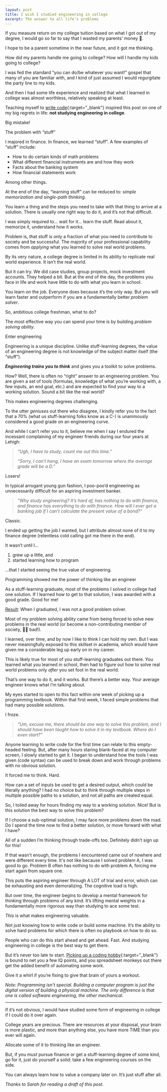 ```yaml
---
layout: post
title: I wish I studied engineering in college
excerpt: The answer to all life's problems
---
```

If you measure return on my college tuition based on what I got out of my degree, I would go so far to say that I wasted my parents’ money 😬.

I hope to be a parent sometime in the near future, and it got me thinking.

How did my parents handle me going to college? How will I handle my kids going to college?

I was fed the standard “you can do/be whatever you want!” gospel that many of you are familiar with, and I kind of just assumed I would regurgitate the party line to my kids.

And then I had some life experience and realized that what I learned in college was almost worthless, relatively speaking at least.

Teaching myself to [write code](https://eddymikes.com/2023/05/04/man-learns-to-code-at-tender-age-of-31.html){:target="_blank"} inspired this post on one of my big regrets in life: **not studying engineering in college**.

Big mistake!

<p class="main-section">The problem with “stuff”</p>

I majored in finance. In finance, we learned “stuff”. A few examples of “stuff” include:

- How to do certain kinds of math problems
- What different financial instruments are and how they work
- Facts about the banking system
- How financial statements work

Among other things.

At the end of the day, “learning stuff” can be reduced to: *simple memorization and single-path thinking.*

You learn a thing and the steps you need to take with that thing to arrive at a solution. There is usually one right way to do it, and it’s not that difficult.

I was simply required to… wait for it… learn the stuff. Read about it, memorize it, understand how it works.

Problem is, that stuff is only a fraction of what you need to contribute to society and be successful. The majority of your professional capability comes from *applying* what you learned to solve real world problems.

By its very nature, a college degree is limited in its ability to replicate real world experience. It isn’t the real world.

But it can try. We did case studies, group projects, mock investment accounts. They helped a bit. But at the end of the day, the problems you face in life and work have little to do with what you learn in school.

You learn on the job. Everyone does because it’s the only way. But you will learn faster and outperform if you are a fundamentally better *problem solver*.

So, ambitious college freshman, what to do?

The most effective way you can spend your time is by building *problem solving ability*.

<p class="main-section">Enter engineering</p>

Engineering is a unique discipline. Unlike stuff-learning degrees, the value of an engineering degree is not knowledge of the subject matter itself (the “stuff”).

***Engineering trains you to think*** and gives you a toolkit to solve problems.

How? Well, there is often no “right” answer to an engineering problem. You are given a set of tools (formulas, knowledge of what you’re working with, a few inputs, an end goal, etc.) and are expected to find your way to a working solution. Sound a bit like the real world?

This makes engineering degrees challenging.

To the utter *geniuses* out there who disagree, I kindly refer you to the fact that a 70% (what us stuff-learning folks know as a C-) is unanimously considered a good grade on an engineering curve.

And while I can’t refer you to it, believe me when I say I endured the incessant complaining of my engineer friends during our four years at Lehigh:

> *“Ugh, I have to study, count me out this time.”*
>
> *“Sorry, I can’t hang, I have an exam tomorrow where the average grade will be a D.”*

Losers!

In typical arrogant young gun fashion, I poo-poo’d engineering as unnecessarily difficult for an aspiring investment banker.

> *“Why study engineering? It’s hard af, has nothing to do with finance, and finance has everything to do with finance. How will I ever get a banking job if I can’t calculate the present value of a bond?”*

Classic.

I ended up getting the job I wanted, but I attribute almost none of it to my finance degree (relentless cold calling got me there in the end).

It wasn’t until I…

1. grew up a little, and
2. started learning how to program

…that I started seeing the true value of engineering.

<p class="main-section">Programming showed me the power of thinking like an engineer</p>

As a stuff-learning graduate, most of the problems I solved in college had one solution. If I learned how to get to that solution, I was awarded with a good grade. Good for me!

<u>Result</u>: When I graduated, I was not a good problem solver.

Most of my problem solving ability came from being forced to solve new problems in the real world (or become a non-contributing member of society, 🙅‍♂️ bad!).

I learned, over time, and by now I like to think I can hold my own. But I was never meaningfully exposed to this skillset in academia, which would have given me a considerable leg up early on in my career.

This is likely true for most of you stuff-learning graduates out there. You learned what you learned in school, then had to figure out how to solve real world problems only *after* you set foot in the real world.

That’s one way to do it, and it works. But there’s a better way. Your average engineer knows what I’m talking about.

My eyes started to open to this fact within one week of picking up a programming textbook. Within that first week, I faced simple problems that had many possible solutions. 

I froze.

> *“Um, excuse me, there should be one way to solve this problem, and I should have been taught how to solve it in my textbook. Where do I even start?”*

Anyone learning to write code for the first time can relate to this empty-headed feeling. But, after many hours staring blank-faced at my computer screen, I slowly started to get it. I began to understand how the tools I was given (code syntax) can be used to break down and work through problems with no obvious solution.

It forced me to think. Hard.

How can a set of inputs be used to get a desired output, which could be literally anything? I had no choice but to think through multiple steps in multiple possible paths to a solution, and not all paths are created equal.

So, I toiled away for hours finding my way to a working solution. Nice! But is this solution the best way to solve this problem?

If I choose a sub-optimal solution, I may face more problems down the road. Do I spend the time now to find a better solution, or move forward with what I have?

All of a sudden I’m thinking through trade-offs too. Definitely didn’t sign up for this!

If that wasn’t enough, the problems I encountered came out of nowhere and were different every time. It's not like because I solved problem A, I was good to go. Problem B often has nothing to do with problem A, forcing me start again from square one.

This puts the aspiring engineer through A LOT of trial and error, which can be exhausting and even demoralizing. The cognitive load is high.

But over time, the engineer begins to develop a mental framework for thinking through problems of any kind. It’s lifting mental weights in a fundamentally more rigorous way than studying to ace some test. 

*This* is what makes engineering valuable.

Not just knowing how to write code or build some machine. It’s the ability to solve hard problems for which there is often no playbook on how to do so.

People who can do this start ahead and get ahead. Fast. And studying engineering in college is the best way to get there.

But it’s never too late to start. [Picking up a coding hobby](https://eddymikes.com/2023/05/04/man-learns-to-code-at-tender-age-of-31.html){:target="_blank"} is bound to net you a few IQ points, and you spreadsheet monkeys out there get the added benefit of automating some work.

Give it a whirl if you’re fixing to give that brain of yours a workout.

<p id="thanks-text"><em>Note: Programming isn’t special. Building a computer program is just the digital version of building a physical machine. The only difference is that one is called software engineering, the other mechanical.</em></p>

---

If it’s not obvious, I would have studied some form of engineering in college if I could do it over again.

College years are precious. There are resources at your disposal, your brain is more plastic, and more than anything else, you have more TIME than you ever will again.

Allocate some of it to thinking like an engineer.

But, if you *must* pursue finance or get a stuff-learning degree of some kind, go for it, just do yourself a solid: take a few engineering courses on the side.

You can always learn how to value a company later on. It’s just stuff after all.

<p id="thanks-text"><em>Thanks to Sarah for reading a draft of this post.